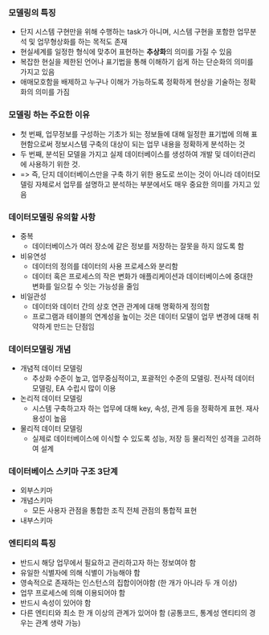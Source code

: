 ### 모델링의 특징
- 단지 시스템 구현만을 위해 수행하는 task가 아니며, 시스템 구현을 포함한 업무분석 및 업무형상화를 하는 목적도 존재
- 현실세계를 일정한 형식에 맞추어 표현하는 **추상화**의 의미를 가질 수 있음
- 복잡한 현실을 제한된 언어나 표기법을 통해 이해하기 쉽게 하는 단순화의 의미를 가지고 있음
- 애매모호함을 배제하고 누구나 이해가 가능하도록 정확하게 현상을 기술하는 정확화의 의미를 가짐

### 모델링 하는 주요한 이유
- 첫 번째, 업무정보를 구성하는 기초가 되는 정보들에 대해 일정한 표기법에 의해 표현함으로써 정보시스템 구축의 대상이 되는 업무 내용을 정확하게 분석하는 것
- 두 번째, 분석된 모델을 가지고 실제 데이터베이스를 생성하여 개발 및 데이터관리에 사용하기 위한 것.
- => 즉, 단지 데이터베이스만을 구축 하기 위한 용도로 쓰이는 것이 아니라 데이터모델링 자체로서 업무를 설명하고 분석하는 부분에서도 매우 중요한 의미를 가지고 있음

### 데이터모델링 유의할 사항
- 중복
  - 데이터베이스가 여러 장소에 같은 정보를 저장하는 잘못을 하지 않도록 함 
- 비유연성
  - 데이터의 정의를 데이터의 사용 프로세스와 분리함
  - 데이터 혹은 프로세스의 작은 변화가 애플리케이션과 데이터베이스에 중대한 변화를 일으킬 수 잇는 가능성을 줄임 
- 비일관성
  - 데이터와 데이터 간의 상호 연관 관계에 대해 명확하게 정의함
  - 프로그램과 테이블의 연계성을 높이는 것은 데이터 모델이 업무 변경에 대해 취약하게 만드는 단점임

### 데이터모델링 개념
- 개념적 데이터 모델링
  - 추상화 수준이 높고, 업무중심적이고, 포괄적인 수준의 모델링. 전사적 데이터 모델링, EA 수립시 많이 이용
- 논리적 데이터 모델링
  - 시스템 구축하고자 하는 업무에 대해 key, 속성, 관계 등을 정확하게 표현. 재사용성이 높음
- 물리적 데이터 모델링
  - 실제로 데이터베이스에 이식할 수 있도록 성능, 저장 등 물리적인 성격을 고려하여 설계

### 데이터베이스 스키마 구조 3단계
- 외부스키마
- 개념스키마
  - 모든 사용자 관점을 통합한 조직 전체 관점의 통합적 표현 
- 내부스키마

### 엔티티의 특징
- 반드시 해당 업무에서 필요하고 관리하고자 하는 정보여야 함
- 유일한 식별자에 의해 식별이 가능해야 함
- 영속적으로 존재하는 인스턴스의 집합이어야함 (한 개가 아니라 두 개 이상)
- 업무 프로세스에 의해 이용되어야 함
- 반드시 속성이 있어야 함
- 다른 엔티티와 최소 한 개 이상의 관계가 있어야 함 (공통코드, 통계성 엔티티의 경우는 관계 생략 가능)
